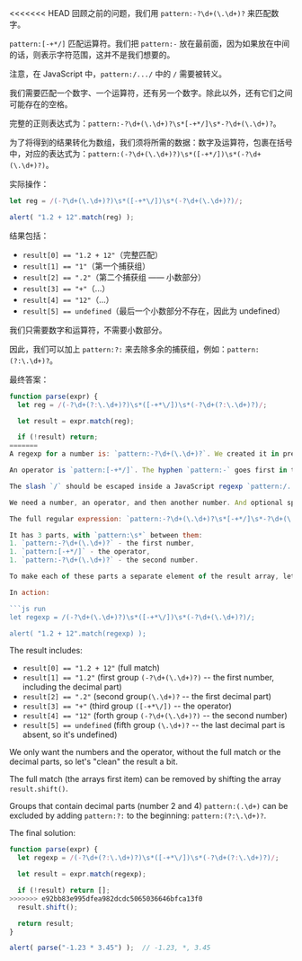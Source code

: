 <<<<<<< HEAD
回顾之前的问题，我们用 `pattern:-?\d+(\.\d+)?` 来匹配数字。

`pattern:[-+*/]` 匹配运算符。我们把 `pattern:-` 放在最前面，因为如果放在中间的话，则表示字符范围，这并不是我们想要的。

注意，在 JavaScript 中，`pattern:/.../` 中的 `/` 需要被转义。

我们需要匹配一个数字、一个运算符，还有另一个数字。除此以外，还有它们之间可能存在的空格。

完整的正则表达式为：`pattern:-?\d+(\.\d+)?\s*[-+*/]\s*-?\d+(\.\d+)?`。

为了将得到的结果转化为数组，我们须将所需的数据：数字及运算符，包裹在括号中，对应的表达式为：`pattern:(-?\d+(\.\d+)?)\s*([-+*/])\s*(-?\d+(\.\d+)?)`。

实际操作：

```js run
let reg = /(-?\d+(\.\d+)?)\s*([-+*\/])\s*(-?\d+(\.\d+)?)/;

alert( "1.2 + 12".match(reg) );
```

结果包括：

- `result[0] == "1.2 + 12"`（完整匹配）
- `result[1] == "1"`（第一个捕获组）
- `result[2] == ".2"`（第二个捕获组 —— 小数部分）
- `result[3] == "+"`（...）
- `result[4] == "12"`（...）
- `result[5] == undefined`（最后一个小数部分不存在，因此为 undefined）

我们只需要数字和运算符，不需要小数部分。

因此，我们可以加上 `pattern:?:` 来去除多余的捕获组，例如：`pattern:(?:\.\d+)?`。

最终答案：

```js run
function parse(expr) {
  let reg = /(-?\d+(?:\.\d+)?)\s*([-+*\/])\s*(-?\d+(?:\.\d+)?)/;

  let result = expr.match(reg);

  if (!result) return;
=======
A regexp for a number is: `pattern:-?\d+(\.\d+)?`. We created it in previous tasks.

An operator is `pattern:[-+*/]`. The hyphen `pattern:-` goes first in the square brackets, because in the middle it would mean a character range, while we just want a character `-`.

The slash `/` should be escaped inside a JavaScript regexp `pattern:/.../`, we'll do that later.

We need a number, an operator, and then another number. And optional spaces between them.

The full regular expression: `pattern:-?\d+(\.\d+)?\s*[-+*/]\s*-?\d+(\.\d+)?`.

It has 3 parts, with `pattern:\s*` between them:
1. `pattern:-?\d+(\.\d+)?` - the first number,
1. `pattern:[-+*/]` - the operator,
1. `pattern:-?\d+(\.\d+)?` - the second number.

To make each of these parts a separate element of the result array, let's enclose them in parentheses: `pattern:(-?\d+(\.\d+)?)\s*([-+*/])\s*(-?\d+(\.\d+)?)`.

In action:

```js run
let regexp = /(-?\d+(\.\d+)?)\s*([-+*\/])\s*(-?\d+(\.\d+)?)/;

alert( "1.2 + 12".match(regexp) );
```

The result includes:

- `result[0] == "1.2 + 12"` (full match)
- `result[1] == "1.2"` (first group `(-?\d+(\.\d+)?)` -- the first number, including the decimal part)
- `result[2] == ".2"` (second group`(\.\d+)?` -- the first decimal part)
- `result[3] == "+"` (third group `([-+*\/])` -- the operator)
- `result[4] == "12"` (forth group `(-?\d+(\.\d+)?)` -- the second number)
- `result[5] == undefined` (fifth group `(\.\d+)?` -- the last decimal part is absent, so it's undefined)

We only want the numbers and the operator, without the full match or the decimal parts, so let's "clean" the result a bit.

The full match (the arrays first item) can be removed by shifting the array `result.shift()`.

Groups that contain decimal parts (number 2 and 4) `pattern:(.\d+)` can be excluded by adding  `pattern:?:` to the beginning: `pattern:(?:\.\d+)?`.

The final solution:

```js run
function parse(expr) {
  let regexp = /(-?\d+(?:\.\d+)?)\s*([-+*\/])\s*(-?\d+(?:\.\d+)?)/;

  let result = expr.match(regexp);

  if (!result) return [];
>>>>>>> e92bb83e995dfea982dcdc5065036646bfca13f0
  result.shift();

  return result;
}

alert( parse("-1.23 * 3.45") );  // -1.23, *, 3.45
```
